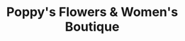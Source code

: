 ---
title: "Poppy's Flowers & Women's Boutique"
url: /laramie/poppys-flowers-and-womens-boutique/
shop: florist
---